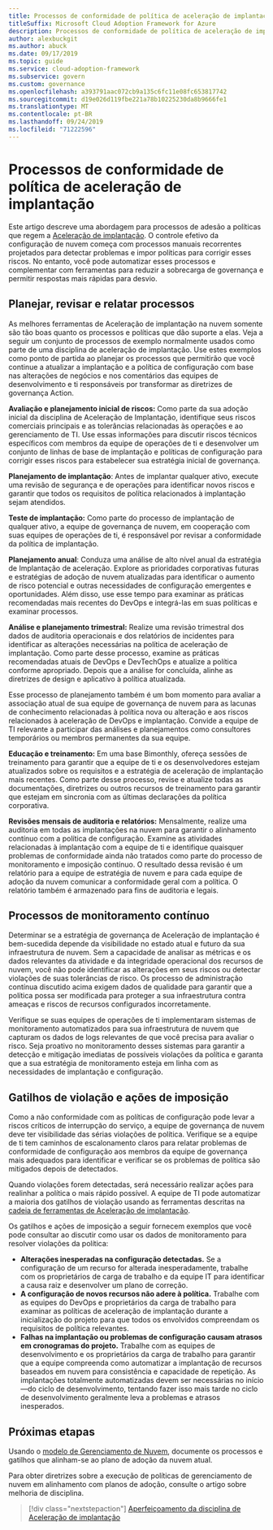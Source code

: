 ```yaml
---
title: Processos de conformidade de política de aceleração de implantação
titleSuffix: Microsoft Cloud Adoption Framework for Azure
description: Processos de conformidade de política de aceleração de implantação
author: alexbuckgit
ms.author: abuck
ms.date: 09/17/2019
ms.topic: guide
ms.service: cloud-adoption-framework
ms.subservice: govern
ms.custom: governance
ms.openlocfilehash: a393791aac072cb9a135c6fc11e08fc653817742
ms.sourcegitcommit: d19e026d119fbe221a78b10225230da8b9666fe1
ms.translationtype: MT
ms.contentlocale: pt-BR
ms.lasthandoff: 09/24/2019
ms.locfileid: "71222596"
---
```

# <a name="deployment-acceleration-policy-compliance-processes"></a>Processos de conformidade de política de aceleração de implantação

Este artigo descreve uma abordagem para processos de adesão a políticas que regem a [Aceleração de implantação](./index.md). O controle efetivo da configuração de nuvem começa com processos manuais recorrentes projetados para detectar problemas e impor políticas para corrigir esses riscos. No entanto, você pode automatizar esses processos e complementar com ferramentas para reduzir a sobrecarga de governança e permitir respostas mais rápidas para desvio.

## <a name="planning-review-and-reporting-processes"></a>Planejar, revisar e relatar processos

As melhores ferramentas de Aceleração de implantação na nuvem somente são tão boas quanto os processos e políticas que dão suporte a elas. Veja a seguir um conjunto de processos de exemplo normalmente usados como parte de uma disciplina de aceleração de implantação. Use estes exemplos como ponto de partida ao planejar os processos que permitirão que você continue a atualizar a implantação e a política de configuração com base nas alterações de negócios e nos comentários das equipes de desenvolvimento e ti responsáveis por transformar as diretrizes de governança Action.

**Avaliação e planejamento inicial de riscos:** Como parte da sua adoção inicial da disciplina de Aceleração de Implantação, identifique seus riscos comerciais principais e as tolerâncias relacionadas às operações e ao gerenciamento de TI. Use essas informações para discutir riscos técnicos específicos com membros da equipe de operações de ti e desenvolver um conjunto de linhas de base de implantação e políticas de configuração para corrigir esses riscos para estabelecer sua estratégia inicial de governança.

**Planejamento de implantação**: Antes de implantar qualquer ativo, execute uma revisão de segurança e de operações para identificar novos riscos e garantir que todos os requisitos de política relacionados à implantação sejam atendidos.

**Teste de implantação:** Como parte do processo de implantação de qualquer ativo, a equipe de governança de nuvem, em cooperação com suas equipes de operações de ti, é responsável por revisar a conformidade da política de implantação.

**Planejamento anual**: Conduza uma análise de alto nível anual da estratégia de Implantação de aceleração. Explore as prioridades corporativas futuras e estratégias de adoção de nuvem atualizadas para identificar o aumento de risco potencial e outras necessidades de configuração emergentes e oportunidades. Além disso, use esse tempo para examinar as práticas recomendadas mais recentes do DevOps e integrá-las em suas políticas e examinar processos.

**Análise e planejamento trimestral:** Realize uma revisão trimestral dos dados de auditoria operacionais e dos relatórios de incidentes para identificar as alterações necessárias na política de aceleração de implantação. Como parte desse processo, examine as práticas recomendadas atuais de DevOps e DevTechOps e atualize a política conforme apropriado. Depois que a análise for concluída, alinhe as diretrizes de design e aplicativo à política atualizada.

Esse processo de planejamento também é um bom momento para avaliar a associação atual de sua equipe de governança de nuvem para as lacunas de conhecimento relacionadas à política nova ou alteração e aos riscos relacionados à aceleração de DevOps e implantação. Convide a equipe de TI relevante a participar das análises e planejamentos como consultores temporários ou membros permanentes da sua equipe.

**Educação e treinamento:** Em uma base Bimonthly, ofereça sessões de treinamento para garantir que a equipe de ti e os desenvolvedores estejam atualizados sobre os requisitos e a estratégia de aceleração de implantação mais recentes. Como parte desse processo, revise e atualize todas as documentações, diretrizes ou outros recursos de treinamento para garantir que estejam em sincronia com as últimas declarações da política corporativa.

**Revisões mensais de auditoria e relatórios:** Mensalmente, realize uma auditoria em todas as implantações na nuvem para garantir o alinhamento contínuo com a política de configuração. Examine as atividades relacionadas à implantação com a equipe de ti e identifique quaisquer problemas de conformidade ainda não tratados como parte do processo de monitoramento e imposição contínuo. O resultado dessa revisão é um relatório para a equipe de estratégia de nuvem e para cada equipe de adoção da nuvem comunicar a conformidade geral com a política. O relatório também é armazenado para fins de auditoria e legais.

## <a name="ongoing-monitoring-processes"></a>Processos de monitoramento contínuo

Determinar se a estratégia de governança de Aceleração de implantação é bem-sucedida depende da visibilidade no estado atual e futuro da sua infraestrutura de nuvem. Sem a capacidade de analisar as métricas e os dados relevantes da atividade e da integridade operacional dos recursos de nuvem, você não pode identificar as alterações em seus riscos ou detectar violações de suas tolerâncias de risco. Os processo de administração contínua discutido acima exigem dados de qualidade para garantir que a política possa ser modificada para proteger a sua infraestrutura contra ameaças e riscos de recursos configurados incorretamente.

Verifique se suas equipes de operações de ti implementaram sistemas de monitoramento automatizados para sua infraestrutura de nuvem que capturam os dados de logs relevantes de que você precisa para avaliar o risco. Seja proativo no monitoramento desses sistemas para garantir a detecção e mitigação imediatas de possíveis violações da política e garanta que a sua estratégia de monitoramento esteja em linha com as necessidades de implantação e configuração.

## <a name="violation-triggers-and-enforcement-actions"></a>Gatilhos de violação e ações de imposição

Como a não conformidade com as políticas de configuração pode levar a riscos críticos de interrupção do serviço, a equipe de governança de nuvem deve ter visibilidade das sérias violações de política. Verifique se a equipe de ti tem caminhos de escalonamento claros para relatar problemas de conformidade de configuração aos membros da equipe de governança mais adequados para identificar e verificar se os problemas de política são mitigados depois de detectados.

Quando violações forem detectadas, será necessário realizar ações para realinhar a política o mais rápido possível. A equipe de TI pode automatizar a maioria dos gatilhos de violação usando as ferramentas descritas na [cadeia de ferramentas de Aceleração de implantação](./toolchain.md).

Os gatilhos e ações de imposição a seguir fornecem exemplos que você pode consultar ao discutir como usar os dados de monitoramento para resolver violações da política:

- **Alterações inesperadas na configuração detectadas.** Se a configuração de um recurso for alterada inesperadamente, trabalhe com os proprietários de carga de trabalho e da equipe IT para identificar a causa raiz e desenvolver um plano de correção.
- **A configuração de novos recursos não adere à política.** Trabalhe com as equipes do DevOps e proprietários da carga de trabalho para examinar as políticas de aceleração de implantação durante a inicialização do projeto para que todos os envolvidos compreendam os requisitos de política relevantes.
- **Falhas na implantação ou problemas de configuração causam atrasos em cronogramas do projeto.** Trabalhe com as equipes de desenvolvimento e os proprietários da carga de trabalho para garantir que a equipe compreenda como automatizar a implantação de recursos baseados em nuvem para consistência e capacidade de repetição. As implantações totalmente automatizadas devem ser necessárias no início&mdash;do ciclo de desenvolvimento, tentando fazer isso mais tarde no ciclo de desenvolvimento geralmente leva a problemas e atrasos inesperados.

## <a name="next-steps"></a>Próximas etapas

Usando o [modelo de Gerenciamento de Nuvem](./template.md), documente os processos e gatilhos que alinham-se ao plano de adoção da nuvem atual.

Para obter diretrizes sobre a execução de políticas de gerenciamento de nuvem em alinhamento com planos de adoção, consulte o artigo sobre melhoria de disciplina.

> [!div class="nextstepaction"]
> [Aperfeiçoamento da disciplina de Aceleração de implantação](./discipline-improvement.md)

